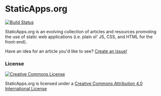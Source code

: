 # StaticApps.org

[![Build Status](https://travis-ci.org/staticapps/staticapps.org.png?branch=production)](https://travis-ci.org/staticapps/staticapps.org)

StaticApps.org is an evolving collection of articles and resources promoting the
use of static web applications (i.e. plain ol' JS, CSS, and HTML for the front-end).

Have an idea for an article you'd like to see? [Create an issue!](https://github.com/staticapps/staticapps.org/issues)

### License

[![Creative Commons License](http://i.creativecommons.org/l/by/4.0/88x31.png)](http://creativecommons.org/licenses/by/4.0/)

StaticApps.org is licensed under a [Creative Commons Attribution 4.0 International License](http://creativecommons.org/licenses/by/4.0/)
